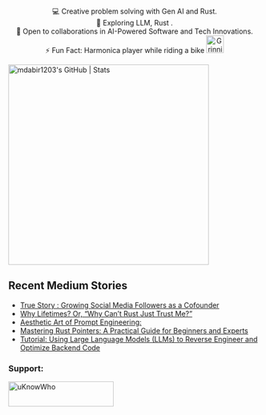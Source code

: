 

<p style="text-align: center;">

<div align="center">
💻 Creative problem solving with Gen AI and Rust.<br>
🌱 Exploring LLM, Rust .<br>
🚀 Open to collaborations in AI-Powered Software and Tech Innovations.<br>
⚡ Fun Fact: Harmonica player while riding a bike
  <img src="https://raw.githubusercontent.com/Tarikul-Islam-Anik/Animated-Fluent-Emojis/master/Emojis/Smilies/Grinning%20Cat%20with%20Smiling%20Eyes.png" alt="Grinning Cat with Smiling Eyes" width="35" height="35" />
</p>
</div>

<a align="mid-center" href="https://quira.sh?utm_source=widgets&utm_campaign=mdabir1203">
  <img src="https://stats.quira.sh/mdabir1203/github?theme=dark" alt="mdabir1203's GitHub | Stats" width="400" height="400">
</a>


## Recent Medium Stories

<!-- BLOG-POST-LIST:START -->
- [True Story : Growing Social Media Followers as a Cofounder](https://medium.com/@md.abir1203/true-story-growing-social-media-followers-as-a-cofounder-3791bd8524f0?source=rss-b62bf3bb75c7------2)
- [Why Lifetimes? Or, “Why Can’t Rust Just Trust Me?”](https://medium.com/@md.abir1203/why-lifetimes-or-why-cant-rust-just-trust-me-305dbcd24dda?source=rss-b62bf3bb75c7------2)
- [Aesthetic Art of Prompt Engineering:](https://medium.com/@md.abir1203/aesthetic-art-of-prompt-engineering-6b3b16296526?source=rss-b62bf3bb75c7------2)
- [Mastering Rust Pointers: A Practical Guide for Beginners and Experts](https://medium.com/@md.abir1203/mastering-rust-pointers-a-practical-guide-for-beginners-and-experts-60666bdf8eb4?source=rss-b62bf3bb75c7------2)
- [Tutorial: Using Large Language Models &lpar;LLMs&rpar; to Reverse Engineer and Optimize Backend Code](https://towardsdev.com/tutorial-using-large-language-models-llms-to-reverse-engineer-and-optimize-backend-code-def1fba3bb74?source=rss-b62bf3bb75c7------2)
<!-- BLOG-POST-LIST:END -->


**<h3 align="left">Support:</h3>**
<p><a href="https://www.buymeacoffee.com/uKnowWho"> <img align="left" src="https://cdn.buymeacoffee.com/buttons/v2/default-yellow.png" height="50" width="210" alt="uKnowWho" /></a></p><br><br>

